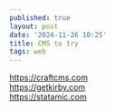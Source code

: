 ```yaml
---
published: true
layout: post
date: '2024-11-26 10:25'
title: CMS to try
tags: web 
---
```

https://craftcms.com  
https://getkirby.com  
https://statamic.com
